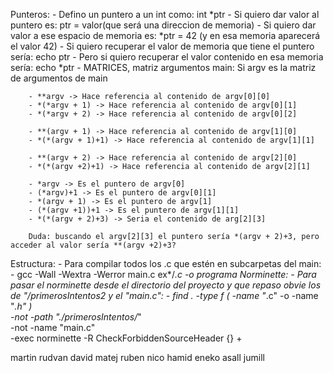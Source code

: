 Punteros:
    - Defino un puntero a un int como: int *ptr
    - Si quiero dar valor al puntero es: ptr = valor(que será una direccion de memoria)
    - Si quiero dar valor a ese espacio de memoria es: *ptr = 42 (y en esa memoria aparecerá el valor 42)
    - Si quiero recuperar el valor de memoria que tiene el puntero sería: echo ptr
    - Pero si quiero recuperar el valor contenido en esa memoria sería: echo *ptr
    - MATRICES, matriz argumentos main:
        Si argv es la matriz de argumentos de main

        - **argv -> Hace referencia al contenido de argv[0][0]
        - *(*argv + 1) -> Hace referencia al contenido de argv[0][1]
        - *(*argv + 2) -> Hace referencia al contenido de argv[0][2]

        - **(argv + 1) -> Hace referencia al contenido de argv[1][0]
        - *(*(argv + 1)+1) -> Hace referencia al contenido de argv[1][1]

        - **(argv + 2) -> Hace referencia al contenido de argv[2][0]
        - *(*(argv +2)+1) -> Hace referencia al contenido de argv[2][1]

        - *argv -> Es el puntero de argv[0]
        - (*argv)+1 -> Es el puntero de argv[0][1]
        - *(argv + 1) -> Es el puntero de argv[1]
        - (*(argv +1))+1 -> Es el puntero de argv[1][1]
        - *(*(argv + 2)+3) -> Seria el contenido de arg[2][3]

        Duda: buscando el argv[2][3] el puntero sería *(argv + 2)+3, pero acceder al valor sería **(argv +2)+3?
Estructura:
    - Para compilar todos los .c que estén en subcarpetas del main:
        - gcc -Wall -Wextra -Werror main.c ex*/*.c -o programa
Norminette:
    - Para pasar el norminette desde el directorio del proyecto y que repaso obvie los de "/primerosIntentos2 y el "main.c":
        - find . -type f \( -name "*.c" -o -name "*.h" \) \
    -not -path "./primerosIntentos/*" \
    -not -name "main.c" \
    -exec norminette -R CheckForbiddenSourceHeader {} +


martin
rudvan
david
matej
ruben
nico
hamid
eneko
asall
jumill


